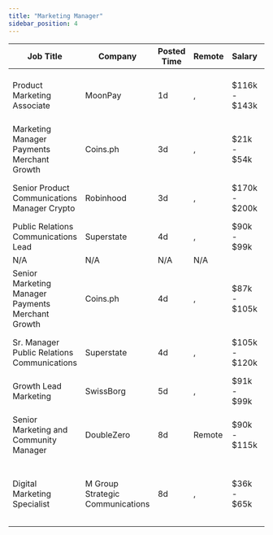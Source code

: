 ```yaml
---
title: "Marketing Manager"
sidebar_position: 4
---
```


| Job Title | Company | Posted Time | Remote | Salary | Tags | Apply Link |
|-----------|---------|-------------|--------|--------|------|------------|
| Product Marketing Associate | MoonPay | 1d | , | $116k - $143k | marketing, non tech, product marketing, blockchain, crypto | [Apply](https://web3.career/product-marketing-associate-moonpay/139144) |
| Marketing Manager Payments Merchant Growth | Coins.ph | 3d | , | $21k - $54k | growth, marketing manager, marketing, non tech, crypto | [Apply](https://web3.career/marketing-manager-payments-merchant-growth-coins/139123) |
| Senior Product Communications Manager Crypto | Robinhood | 3d | , | $170k - $200k | marketing, non tech, pr, communications, senior | [Apply](https://web3.career/senior-product-communications-manager-crypto-robinhood/139114) |
| Public Relations Communications Lead | Superstate | 4d | , | $90k - $99k | pr, non tech, communications, marketing, lead | [Apply](https://web3.career/public-relations-communications-lead-superstate/139106) |
| N/A | N/A | N/A | N/A |  |  | [Apply](https://web3.career/metana) |
| Senior Marketing Manager Payments Merchant Growth | Coins.ph | 4d | , | $87k - $105k | growth, marketing manager, marketing, non tech, senior | [Apply](https://web3.career/senior-marketing-manager-payments-merchant-growth-coins/139095) |
| Sr. Manager Public Relations Communications | Superstate | 4d | , | $105k - $120k | pr, non tech, communications, marketing, senior | [Apply](https://web3.career/sr-manager-public-relations-communications-superstate/139086) |
| Growth Lead Marketing | SwissBorg | 5d | , | $91k - $99k | growth, lead, marketing, non tech, crypto | [Apply](https://web3.career/growth-lead-marketing-swissborg/139084) |
| Senior Marketing and Community Manager | DoubleZero | 8d | Remote | $90k - $115k | community manager, non tech, marketing, senior, blockchain | [Apply](https://web3.career/senior-marketing-and-community-manager-doublezero/138995) |
| Digital Marketing Specialist | M Group Strategic Communications | 8d | , | $36k - $65k | digital marketing, marketing specialist, marketing, non tech, blockchain | [Apply](https://web3.career/digital-marketing-specialist-mgroupstrategiccommunications/138978) |

